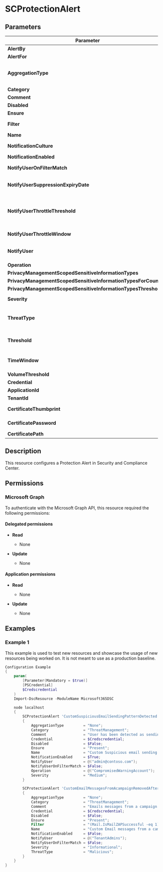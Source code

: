 ﻿# SCProtectionAlert

## Parameters

| Parameter | Attribute | DataType | Description | Allowed Values |
| --- | --- | --- | --- | --- |
| **AlertBy** | Write | StringArray[] | Specifies the scope for aggregated alert policies | |
| **AlertFor** | Write | StringArray[] | This parameter is reserved for internal Microsoft use | |
| **AggregationType** | Write | String | Specifies how the alert policy triggers alerts for multiple occurrences of monitored activity | `None`, `SimpleAggregation`, `AnomalousAggregation`, `CustomAggregation` |
| **Category** | Write | String | Specifies a category for the alert policy | |
| **Comment** | Write | String | Specifies an optional comment | |
| **Disabled** | Write | Boolean | Enables or disables the alert policy | |
| **Ensure** | Write | String | Specify if this alert should exist or not. | `Present`, `Absent` |
| **Filter** | Write | String | The Filter parameter uses OPATH syntax to filter the results by the specified properties and values | |
| **Name** | Key | String | Specifies the unique name for the alert policy | |
| **NotificationCulture** | Write | String | Specifies the language or locale that's used for notifications. For example, da-DK for Danish | |
| **NotificationEnabled** | Write | Boolean | NotificationEnabled true or false | |
| **NotifyUserOnFilterMatch** | Write | Boolean | Specifies whether to trigger an alert for a single event when the alert policy is configured for aggregated activity | |
| **NotifyUserSuppressionExpiryDate** | Write | DateTime | Specifies whether to temporarily suspend notifications for the alert policy. Until the specified date-time, no notifications are sent for detected activities. | |
| **NotifyUserThrottleThreshold** | Write | UInt32 | Specifies the maximum number of notifications for the alert policy within the time period specified by the NotifyUserThrottleWindow parameter. Once the maximum number of notifications has been reached in the time period, no more notifications are sent for the alert. | |
| **NotifyUserThrottleWindow** | Write | UInt32 | Specifies the time interval in minutes that's used by the NotifyUserThrottleThreshold parameter | |
| **NotifyUser** | Write | StringArray[] | Specifies the SMTP address of the user who receives notification messages for the alert policy. You can specify multiple values separated by commas | |
| **Operation** | Write | StringArray[] | Specifies the activities that are monitored by the alert policy | |
| **PrivacyManagementScopedSensitiveInformationTypes** | Write | StringArray[] | PrivacyManagementScopedSensitiveInformationTypes | |
| **PrivacyManagementScopedSensitiveInformationTypesForCounting** | Write | StringArray[] | PrivacyManagementScopedSensitiveInformationTypesForCounting | |
| **PrivacyManagementScopedSensitiveInformationTypesThreshold** | Write | UInt64 | PrivacyManagementScopedSensitiveInformationTypesThreshold | |
| **Severity** | Write | String | specifies the severity of the detection | `Low`, `Medium`, `High`, `Informational` |
| **ThreatType** | Write | String | Specifies the type of activities that are monitored by the alert policy | `Activity`, `Malware`, `Phish`, `Malicious`, `MaliciousUrlClick`, `MailFlow` |
| **Threshold** | Write | UInt32 | Specifies the number of detections that trigger the alert policy within the time period specified by the TimeWindow parameter. A valid value is an integer that's greater than or equal to 3. | |
| **TimeWindow** | Write | UInt32 | Specifies the time interval in minutes for number of detections specified by the Threshold parameter. A valid value is an integer that's greater than 60 (one hour). | |
| **VolumeThreshold** | Write | UInt32 | Volume Threshold | |
| **Credential** | Write | PSCredential | Credentials of the Global Admin | |
| **ApplicationId** | Write | String | Id of the Azure Active Directory application to authenticate with. | |
| **TenantId** | Write | String | Id of the Azure Active Directory tenant used for authentication. | |
| **CertificateThumbprint** | Write | String | Thumbprint of the Azure Active Directory application's authentication certificate to use for authentication. | |
| **CertificatePassword** | Write | PSCredential | Username can be made up to anything but password will be used for CertificatePassword | |
| **CertificatePath** | Write | String | Path to certificate used in service principal usually a PFX file. | |

## Description

This resource configures a Protection Alert
in Security and Compliance Center.

## Permissions

### Microsoft Graph

To authenticate with the Microsoft Graph API, this resource required the following permissions:

#### Delegated permissions

- **Read**

    - None

- **Update**

    - None

#### Application permissions

- **Read**

    - None

- **Update**

    - None

## Examples

### Example 1

This example is used to test new resources and showcase the usage of new resources being worked on.
It is not meant to use as a production baseline.

```powershell
Configuration Example
{
    param(
        [Parameter(Mandatory = $true)]
        [PSCredential]
        $Credscredential
    )
    Import-DscResource -ModuleName Microsoft365DSC

    node localhost
    {
        SCProtectionAlert 'CustomSuspiciousEmailSendingPatternDetected'
        {
            AggregationType         = "None";
            Category                = "ThreatManagement";
            Comment                 = "User has been detected as sending suspicious messages outside the organization and will be restricted if this activity continues. -V1.0.0.1";
            Credential              = $Credscredential;
            Disabled                = $False;
            Ensure                  = "Present";
            Name                    = "Custom Suspicious email sending patterns detected";
            NotificationEnabled     = $True;
            NotifyUser              = @("admin@contoso.com");
            NotifyUserOnFilterMatch = $False;
            Operation               = @("CompromisedWarningAccount");
            Severity                = "Medium";
        }

        SCProtectionAlert 'CustomEmailMessagesFromAcampaignRemovedAfterDelivery'
        {
            AggregationType         = "None";
            Category                = "ThreatManagement";
            Comment                 = "Emails messages from a campaign were delivered and later removed -V1.0.0.2";
            Credential              = $Credscredential;
            Disabled                = $False;
            Ensure                  = "Present";
            Filter                  = "(Mail.IsMailZAPSuccessful -eq 1) -and Mail.IsCampaignZapped -eq 1 -and (Mail.TenantPolicyFinalVerdictSource -ne 'PhishEdu') -and (Mail.TenantPolicyFinalVerdictSource -ne 'SecOps') -and (Mail.TenantPolicyFinalVerdictSource -ne 'ThirdPartyFiltering')";
            Name                    = "Custom Email messages from a campaign removed after deliveryâ€‹";
            NotificationEnabled     = $False;
            NotifyUser              = @("TenantAdmins");
            NotifyUserOnFilterMatch = $False;
            Severity                = "Informational";
            ThreatType              = "Malicious";
        }
    }
}
```

